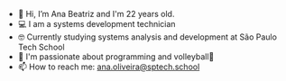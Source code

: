 - 👋 Hi, I’m Ana Beatriz and I'm 22 years old.
- 💻 I am a systems development technician
- 🤓 Currently studying systems analysis and development at São Paulo Tech School
- 💞️ I'm passionate about programming and volleyball🏐
- 📫 How to reach me: ana.oliveira@sptech.school

<!---
AnaOliveira051/AnaOliveira051 is a ✨ special ✨ repository because its `README.md` (this file) appears on your GitHub profile.
You can click the Preview link to take a look at your changes.
--->
